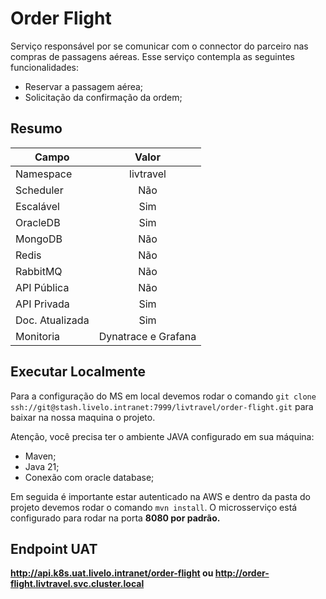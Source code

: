 # Order Flight

Serviço responsável por se comunicar com o connector do parceiro nas compras de passagens aéreas. Esse serviço contempla as seguintes funcionalidades:
- Reservar a passagem aérea;
- Solicitação da confirmação da ordem;

## Resumo

| Campo           |        Valor        |
| --------------- | :-----------------: |
| Namespace       |      livtravel      |
| Scheduler       |         Não         |
| Escalável       |         Sim         |
| OracleDB        |         Sim         |
| MongoDB         |         Não         |
| Redis           |         Não         |
| RabbitMQ        |         Não         |
| API Pública     |         Não         |
| API Privada     |         Sim         |
| Doc. Atualizada |         Sim         |
| Monitoria       | Dynatrace e Grafana |

## Executar Localmente

Para a configuração do MS em local devemos rodar o comando `git clone ssh://git@stash.livelo.intranet:7999/livtravel/order-flight.git` para baixar na nossa maquina o projeto.

Atenção, você precisa ter o ambiente JAVA configurado em sua máquina:
- Maven;
- Java 21;
- Conexão com oracle database;

Em seguida é importante estar autenticado na AWS e dentro da pasta do projeto devemos rodar o comando `mvn install`.
O microsserviço está configurado para rodar na porta <b>8080<b> por padrão.

## Endpoint UAT

http://api.k8s.uat.livelo.intranet/order-flight
ou
http://order-flight.livtravel.svc.cluster.local
